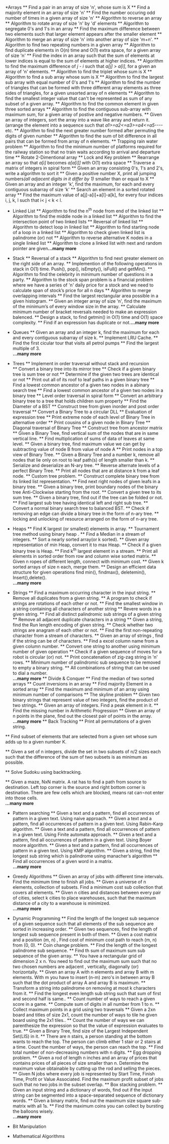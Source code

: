 *Arrays 
** Find a pair in an array of size 'n', whose sum is X
** Find a majority element in an array of size 'n'
** Find the number occuring odd number of times in a given array of size 'n'
** Algorithm to reverse an array
**  Algorithm to rotate array of size 'n' by 'd' elements
** Algorithm to segregate 0's and 1's in an array
** Find the maximum difference between two elements such that larger element appears after the smaller element
** Algorithm to merge an array of size 'n' into another array of size 'm+n'.
** Algorithm to find two repeating numbers in a given array
** Algorithm to find duplicate elements in O(n) time and O(1) extra space, for a given array of size 'n'
** Find the index in an array such that the sum of elements at lower indices is equal to the sum of elements at higher indices.
** Algorithm to find the maximum difference  of <i>j - i</i> such that <i>a[j] &gt; a[i]</i>, for a given an array of 'n' elements.
** Algorithm to find the triplet whose sum is X
** Algorithm to find a sub array whose sum is X
** Algorithm to find the largest sub array with equal number of 0's and 1's
** Algorithm to find the number of triangles that can be formed with three different array elements as three sides of triangles, for a given unsorted array of n elements
** Algorithm to find the smallest integer value that can't be represented as sum of any subset of a given array.
** Algorithm to find the common element in given three sorted arrays
** Algorithm to find the contiguous sub-array with maximum sum, for a given array of postive and negative numbers.
** Given an array of integers, sort the array into a wave like array and return it. (arrange the element into a sequence such that <i>a1&gt;=a2&lt;=a3&gt;=a4&lt;=a5----</i>etc.
** Algorithm to find the next greater number formed after permuting the digits of given number
** Algorithm to find the sum of bit difference in all pairs that can be formed from array of n elements.
** Trapping rain water problem
** Algorithm to find the minimum number of platforms required for the railway station so that no train waits according to arrival and departure time
** Rotate 2-Dimentional array
** Lock and Key problem
** Rearrange an array so that <i>a[i]</i> becomes <i>a[a[i]]</i> with O(1) extra space
** Traverse a matrix of integers in spiral form
** Given an array consisting 0's, 1's and 2's, write a algorithm to sort it
** Given a positive number X, print all jumping numbers<i>(all adjacent digits in it differ by 1)</i> smaller than or equal to X
** Given an array and an integer 'k', find the maximum, for each and every contiguous subarray of size 'k'
** Search an element in a sorted rotated array
** Find the maximum value of a[j]-a[i]+a[l]-a[k], for every four indices i, j, k, l such that i&lt; j &lt; k &lt; l.
	
* Linked List
** Algorithm to find the n<sup>th</sup> node from end of the linked list
** Algorithm to find the middle node in a linked list
** Algorithm to find the intersection point of two  linked lists
** Reversal of linked list
** Algorithm to detect loop in linked list
** Algorithm to find starting node of a loop in a linked list
** Algorithm to check given linked list is palindrome (or) not
** Algorithm to reverse alternative K nodes in a single linked list
** Algorithm to clone a linked list with next and random pointer are given<strong>...many more</strong>

* Stack
** Reversal of a stack
** Algorithm to find next greater element on the right side of an array.
** Implemention of the following operations in stack in O(1) time. Push(), pop(), isEmpty(), isFull() and getMin().
** Algorithm to find the celebrity in minimum number of questions in a party.
** Algorithm to the stock span problem is a financial problem where we have  a series of 'n' daily price for a stock and we need to calculate span of stock’s price for all n days
** Algorithm to merge overlapping intervals
** Find the largest rectangular area possible in a given histogram.
** Given an integer array of size 'n', find the maximum of the minimum’s of every window size in the array.
** Calculate minimum number of bracket reversals needed to make an expression balenced.
** Design a stack, to find getmin() in O(1) time and O(1) space complexity.
** Find if an expression has duplicate or not.<strong>...many more</strong>

* Queues
** Given an array and an integer k, find the maximum for each and every contiguous subarray of size k.
** Implement LRU Cache.
** Find the first cicular tour that visits all petrol pumps
** Find the largest multiple of 3.<br><strong>...many more</strong>

* Trees
** Implement in order traversal without stack and recursion  
** Convert a binary tree into its mirror tree
** Check if a given binary tree is  sum tree or not
** Determine if the given two trees are identical or not 
** Print out all of its roof to leaf paths in a given binary tree
** Find a lowest common ancestor of a given two nodes in a abinary search tree
** Find a lowest common ancestor of a given two nodes in a binary  tree
** Level order traversal in spiral form 
** Convert an arbitrary binary tree to a tree that holds children sum property
** Find the Diameter of a BST
** Construct tree from given inorder and post order traversal
** Convert a Binary Tree to a circular DLL
** Evaluation of expression tree
** Print extreme node of each level of Binary Tree in alternative order
** Print cousins of a given node in Binary Tree
** Diagonal traversal of Binary Tree
** Construct tree from ancestor matrix
** Given a Binary Tree, find vertical sum of the nodes that are in same vertical line.
** Find multiplication of sums of data of leaves at same level.
** Given a binary tree, find maximum value we can get by subtracting value of node B from value of node A
** Print nodes in a top view of Binary Tree.
** Given a Binary Tree and a number k, remove all nodes that lie only on root to leaf path(s) of length smaller than k.
** Serialize and deserialize an N-ary tree.
** Reverse alternate levels of a perfect Binary Tree.
** Print all nodes that are at distance k from a leaf node.
** Custom tree problem.
** Construct complete binary tree from its linked list representation.
** Find next right nodes of given leafs in a binary tree.
** Given a binary tree, print boundary nodes of the binary tree Anti-Clockwise starting from the root. 
** Convert a given tree to its sum  tree.
** Given a binary tree, find out if the tree can be folded or not.
** Find largest sub tree having identical left and right sub tree.
** Convert a normal binary search tree to balanced BST.
** Check if removing an edge can divide a binary tree in the form of n-ary tree.
** locking and unlocking of resource arranged on the form of n-ary tree.

* Heaps
** Find K largest (or smallest) elements in array.
** Tournament tree method using binary heap .
** Find a Median in a stream of integers.
** Sort a nearly sorted array(or k sorted).
** Given array representation of min Heap, convert it to max Heap.
** Check if a given binary tree is Heap.
** Find k<sup>th</sup> largest element in a stream.
** Print all elements in sorted order from row and column wise sorted matrix.
** Given n ropes of different length, connect with minimum cost.
** Given k sorted arrays of size n each, merge them.
** Design an efficient data structure for given operations find min(), findmax(), deletemin(), Insert(),delete().<br><strong>...many more</strong>

* Strings
** Find a maximum occurring character in the input string.
** Remove all duplicates from a given string.
** A program to check if strings are rotations of each other or not.
** Find the smallest window in a string containing all characters of another string
** Revere words in a given string.
** Find all distinct palindromic sub strings of a given string
** Remove all adjacent duplicate characters in a string
** Given a string, find the Run length encoding of given string.
** Check whether two strings are anagram of each other or not.
** Find the first non-repeating character from a stream of characters.
** Given an array of strings , find if the string can be of characters.
** Find a excel column name from a given column number.
** Convert one string to another using minimum number of given operation
** Check if a given sequence of moves for a robot is circular (or)  not.
** Print concatenation of zig-zag string in 'n' rows.
** Minimum number of palindromic sub sequence to be removed to empty a binary string.
** All combinations of string that can be used to dial a number.<br><strong>...many more</strong>
** Divide &amp; Conquer
** Find the median of two sorted arrays
** Count inversions in an array
** Find majority Element in a sorted array
** Find the maximum and minimum of an array using minimum number of comparisons
** The skyline problem
** Given two binary strings that represent value of two integers, find the product of two strings.
** Given an array of integers. Find a peak element in it.
** Find the missing number in Arithmetic Progression
** Given an array of n points in the plane, find out the closest pair of points in the array.<br><strong>...many more</strong>
** Back Tracking
** Print all permutations of a given string.

** Find subset of elements that are selected from a given set whose sum adds up to a given number K.

** Given a set of n integers, divide the set in two subsets of n/2 sizes each such that the difference of the sum of two subsets is as minimum as possible.

** Solve Sudoku using backtracking.

** Given a maze, NxN matrix. A rat has to find a path from source to destination. Left top corner is the source and right bottom corner is destination. There are few cells which are blocked, means rat can¬not enter into those cells.<br><strong>...many more</strong>

* Pattern searching
** Given a text  and a pattern, find  all occurrences of pattern in a given text. Using naive approach.
** Given a text  and a pattern, find  all occurrences of pattern in a given text. Using Rabin-Karp algorithm.
** Given a text  and a pattern, find  all occurrences of pattern in a given text. Using Finite automata approach.
** Given a text  and a pattern, find  all occurrences of pattern in a given text. Using Boyer moore algorithm.
** Given a text  and a pattern, find  all occurrences of pattern in a given text. Using KMP algorithm.
** Given a string, find the longest sub string which is palindrome using manacher’s algorithm
** Find all occurrences of a given word in a matrix.<br><strong>...many more</strong>

* Greedy Algorithms
** Given an array of jobs with different time intervals. Find the minimum time to finish all jobs.
** Given a universe of n elements, collection of subsets. Find a minimum cost sub collection that covers all elements.
** Given n cities and distances between every pair of cities, select k cities to place warehouses, such that the maximum distance of a city to a warehouse  is minimized.<br><strong>...many more</strong>

* Dynamic Programming
** Find the length of the longest sub sequence of a given sequence such that all elements of the sub sequence are sorted in increasing order.
** Given two sequences, find the length of longest sub sequence present in both of them.
** Given a cost matrix  and a position (m, n) , Find cost of minimum cost path to reach (m, n) from (0, 0).
** Coin change problem.
** Find the length of the longest palindrome sub sequence.
** Find th sum of maximum sum sub sequence of the given array.
** You have a rectangular grid of dimension  2 x n. You need to find out the maximum sum such that no two chosen numbers are adjacent , vertically, diagonally (or) horizontally.
** Given an array A with n elements and array B with m elements. With m you have to insert (n-m) zero's in between array B such that the dot product of array A and array B is maximum.
** Transform a string into palindrome on removing at most k characters from it.
** Find the longest even length sub string such that sum of first and second half is same..
** Count number of ways to reach a given score in a game.
** Compute sum of digits in all number from 1 to n.
** Collect maximum points in a grid using two traversals
** Given a 2xn board and titles of size 2x1, count the number of ways to tile he given board using the 2x1 tiles..
** Count the number of ways we can parenthesize the expression so that the value of expression evaluates to true.
** Given a Binary Tree, find size of the Largest Independent Set(LIS) in it.
** There are n stairs, a person standing at the bottom wants to reach the top. The person can climb either 1 stair or 2 stairs at a time. Count the number of ways, the person can reach the top.
** Find total number of non-decreasing numbers with n digits.
** Egg dropping problem.
** Given a rod of length n inches and an array of prices that contains prices of all pieces of size smaller than n. Determine the maximum value obtainable by cutting up the rod and selling the pieces.
** Given N jobs where every job is represented by Start Time, Finish Time, Profit or Value Associated. Find the maximum profit subset of jobs such that no two jobs in the subset overlap.
** Box stacking problem.
** Given an input string and a dictionary of words, find out if the input string can be segmented into a space-separated sequence of dictionary words.
** Given a binary matrix, find out the maximum size square sub-matrix with all 1s.
** Find the maximum coins you can collect by bursting the balloons wisely.<br><strong>...many more</strong>

* Bit Manipulation
* Mathematical Algorithms

